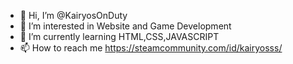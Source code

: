 - 👋 Hi, I’m @KairyosOnDuty
- 👀 I’m interested in Website and Game Development
- 🌱 I’m currently learning HTML,CSS,JAVASCRIPT
- 📫 How to reach me https://steamcommunity.com/id/kairyosss/

<!---
KairyosOnDuty/KairyosOnDuty is a ✨ special ✨ repository because its `README.md` (this file) appears on your GitHub profile.
You can click the Preview link to take a look at your changes.
--->

